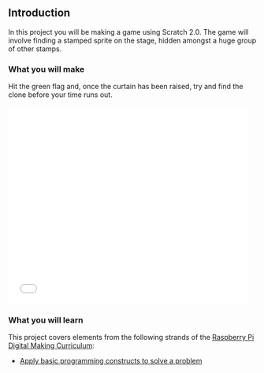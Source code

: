 ## Introduction

In this project you will be making a game using Scratch 2.0. The game will involve finding a stamped sprite on the stage, hidden amongst a huge group of other stamps.

### What you will make

Hit the green flag and, once the curtain has been raised, try and find the clone before your time runs out.

<iframe allowtransparency="true" width="485" height="402" src="//scratch.mit.edu/projects/embed/170916029/?autostart=false" frameborder="0" allowfullscreen></iframe>

### What you will learn

This project covers elements from the following strands of the [Raspberry Pi Digital Making Curriculum](http://rpf.io/curriculum):

+ [Apply basic programming constructs to solve a problem](https://www.raspberrypi.org/curriculum/programming/builder)
